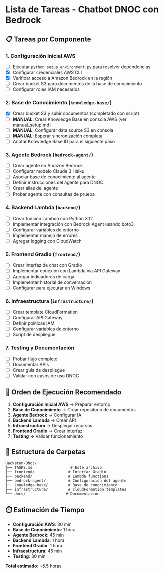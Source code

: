 # Lista de Tareas - Chatbot DNOC con Bedrock

## 📋 Tareas por Componente

### 1. Configuración Inicial AWS
- [ ] Ejecutar `python setup_environment.py` para resolver dependencias
- [x] Configurar credenciales AWS CLI
- [x] Verificar acceso a Amazon Bedrock en la región
- [ ] Crear bucket S3 para documentos de la base de conocimiento
- [ ] Configurar roles IAM necesarios

### 2. Base de Conocimiento (`knowledge-base/`)
- [x] Crear bucket S3 y subir documentos (completado con script)
- [ ] **MANUAL**: Crear Knowledge Base en consola AWS (ver manual_setup.md)
- [ ] **MANUAL**: Configurar data source S3 en consola
- [ ] **MANUAL**: Esperar sincronización completa
- [ ] Anotar Knowledge Base ID para el siguiente paso

### 3. Agente Bedrock (`bedrock-agent/`)
- [ ] Crear agente en Amazon Bedrock
- [ ] Configurar modelo Claude 3 Haiku
- [ ] Asociar base de conocimiento al agente
- [ ] Definir instrucciones del agente para DNOC
- [ ] Crear alias del agente
- [ ] Probar agente con consultas de prueba

### 4. Backend Lambda (`backend/`)
- [ ] Crear función Lambda con Python 3.12
- [ ] Implementar integración con Bedrock Agent usando boto3
- [ ] Configurar variables de entorno
- [ ] Implementar manejo de errores
- [ ] Agregar logging con CloudWatch

### 5. Frontend Gradio (`frontend/`)
- [ ] Crear interfaz de chat con Gradio
- [ ] Implementar conexión con Lambda via API Gateway
- [ ] Agregar indicadores de carga
- [ ] Implementar historial de conversación
- [ ] Configurar para ejecutar en Windows

### 6. Infraestructura (`infrastructure/`)
- [ ] Crear template CloudFormation
- [ ] Configurar API Gateway
- [ ] Definir políticas IAM
- [ ] Configurar variables de entorno
- [ ] Script de despliegue

### 7. Testing y Documentación
- [ ] Probar flujo completo
- [ ] Documentar APIs
- [ ] Crear guía de despliegue
- [ ] Validar con casos de uso DNOC

## 🎯 Orden de Ejecución Recomendado

1. **Configuración Inicial AWS** → Preparar entorno
2. **Base de Conocimiento** → Crear repositorio de documentos
3. **Agente Bedrock** → Configurar IA
4. **Backend Lambda** → Crear API
5. **Infraestructura** → Desplegar recursos
6. **Frontend Gradio** → Crear interfaz
7. **Testing** → Validar funcionamiento

## 📁 Estructura de Carpetas

```
Hackaton-DNoc/
├── TASKS.md                 # Este archivo
├── frontend/               # Interfaz Gradio
├── backend/                # Lambda functions
├── bedrock-agent/          # Configuración del agente
├── knowledge-base/         # Base de conocimiento
├── infrastructure/         # CloudFormation templates
└── docs/                  # Documentación
```

## ⏱️ Estimación de Tiempo

- **Configuración AWS**: 30 min
- **Base de Conocimiento**: 1 hora
- **Agente Bedrock**: 45 min
- **Backend Lambda**: 1 hora
- **Frontend Gradio**: 1 hora
- **Infraestructura**: 45 min
- **Testing**: 30 min

**Total estimado**: ~5.5 horas